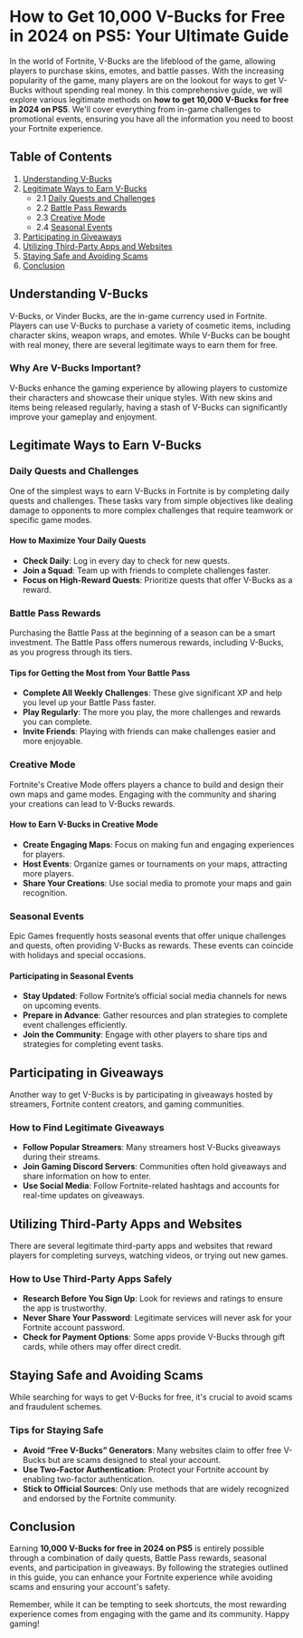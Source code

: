 # How to Get 10,000 V-Bucks for Free in 2024 on PS5: Your Ultimate Guide

In the world of Fortnite, V-Bucks are the lifeblood of the game, allowing players to purchase skins, emotes, and battle passes. With the increasing popularity of the game, many players are on the lookout for ways to get V-Bucks without spending real money. In this comprehensive guide, we will explore various legitimate methods on **how to get 10,000 V-Bucks for free in 2024 on PS5**. We'll cover everything from in-game challenges to promotional events, ensuring you have all the information you need to boost your Fortnite experience.

## Table of Contents

1. [Understanding V-Bucks](#understanding-v-bucks)
2. [Legitimate Ways to Earn V-Bucks](#legitimate-ways-to-earn-v-bucks)
   - 2.1 [Daily Quests and Challenges](#daily-quests-and-challenges)
   - 2.2 [Battle Pass Rewards](#battle-pass-rewards)
   - 2.3 [Creative Mode](#creative-mode)
   - 2.4 [Seasonal Events](#seasonal-events)
3. [Participating in Giveaways](#participating-in-giveaways)
4. [Utilizing Third-Party Apps and Websites](#utilizing-third-party-apps-and-websites)
5. [Staying Safe and Avoiding Scams](#staying-safe-and-avoiding-scams)
6. [Conclusion](#conclusion)

## Understanding V-Bucks

V-Bucks, or Vinder Bucks, are the in-game currency used in Fortnite. Players can use V-Bucks to purchase a variety of cosmetic items, including character skins, weapon wraps, and emotes. While V-Bucks can be bought with real money, there are several legitimate ways to earn them for free.

### Why Are V-Bucks Important?

V-Bucks enhance the gaming experience by allowing players to customize their characters and showcase their unique styles. With new skins and items being released regularly, having a stash of V-Bucks can significantly improve your gameplay and enjoyment.

## Legitimate Ways to Earn V-Bucks

### Daily Quests and Challenges

One of the simplest ways to earn V-Bucks in Fortnite is by completing daily quests and challenges. These tasks vary from simple objectives like dealing damage to opponents to more complex challenges that require teamwork or specific game modes.

#### How to Maximize Your Daily Quests

- **Check Daily**: Log in every day to check for new quests.
- **Join a Squad**: Team up with friends to complete challenges faster.
- **Focus on High-Reward Quests**: Prioritize quests that offer V-Bucks as a reward.

### Battle Pass Rewards

Purchasing the Battle Pass at the beginning of a season can be a smart investment. The Battle Pass offers numerous rewards, including V-Bucks, as you progress through its tiers.

#### Tips for Getting the Most from Your Battle Pass

- **Complete All Weekly Challenges**: These give significant XP and help you level up your Battle Pass faster.
- **Play Regularly**: The more you play, the more challenges and rewards you can complete.
- **Invite Friends**: Playing with friends can make challenges easier and more enjoyable.

### Creative Mode

Fortnite's Creative Mode offers players a chance to build and design their own maps and game modes. Engaging with the community and sharing your creations can lead to V-Bucks rewards.

#### How to Earn V-Bucks in Creative Mode

- **Create Engaging Maps**: Focus on making fun and engaging experiences for players.
- **Host Events**: Organize games or tournaments on your maps, attracting more players.
- **Share Your Creations**: Use social media to promote your maps and gain recognition.

### Seasonal Events

Epic Games frequently hosts seasonal events that offer unique challenges and quests, often providing V-Bucks as rewards. These events can coincide with holidays and special occasions.

#### Participating in Seasonal Events

- **Stay Updated**: Follow Fortnite’s official social media channels for news on upcoming events.
- **Prepare in Advance**: Gather resources and plan strategies to complete event challenges efficiently.
- **Join the Community**: Engage with other players to share tips and strategies for completing event tasks.

## Participating in Giveaways

Another way to get V-Bucks is by participating in giveaways hosted by streamers, Fortnite content creators, and gaming communities. 

### How to Find Legitimate Giveaways

- **Follow Popular Streamers**: Many streamers host V-Bucks giveaways during their streams.
- **Join Gaming Discord Servers**: Communities often hold giveaways and share information on how to enter.
- **Use Social Media**: Follow Fortnite-related hashtags and accounts for real-time updates on giveaways.

## Utilizing Third-Party Apps and Websites

There are several legitimate third-party apps and websites that reward players for completing surveys, watching videos, or trying out new games.

### How to Use Third-Party Apps Safely

- **Research Before You Sign Up**: Look for reviews and ratings to ensure the app is trustworthy.
- **Never Share Your Password**: Legitimate services will never ask for your Fortnite account password.
- **Check for Payment Options**: Some apps provide V-Bucks through gift cards, while others may offer direct credit.

## Staying Safe and Avoiding Scams

While searching for ways to get V-Bucks for free, it's crucial to avoid scams and fraudulent schemes. 

### Tips for Staying Safe

- **Avoid “Free V-Bucks” Generators**: Many websites claim to offer free V-Bucks but are scams designed to steal your account.
- **Use Two-Factor Authentication**: Protect your Fortnite account by enabling two-factor authentication.
- **Stick to Official Sources**: Only use methods that are widely recognized and endorsed by the Fortnite community.

## Conclusion

Earning **10,000 V-Bucks for free in 2024 on PS5** is entirely possible through a combination of daily quests, Battle Pass rewards, seasonal events, and participation in giveaways. By following the strategies outlined in this guide, you can enhance your Fortnite experience while avoiding scams and ensuring your account's safety. 

Remember, while it can be tempting to seek shortcuts, the most rewarding experience comes from engaging with the game and its community. Happy gaming!

